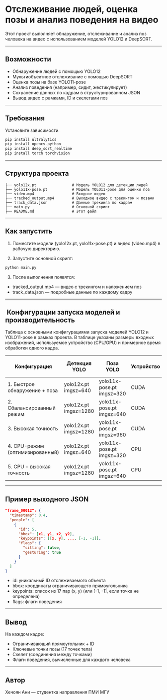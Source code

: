 #  Отслеживание людей, оценка позы и анализ поведения на видео

Этот проект выполняет обнаружение, отслеживание и анализ поз человека на видео с использованием моделей YOLO12 и DeepSORT.

---

## Возможности

* Обнаружение людей с помощью YOLO12
* Мультиобъектное отслеживание с помощью DeepSORT
* Оценка позы на базе YOLO11-pose
* Анализ поведения (например, сидит, жестикулирует)
* Сохранение данных по кадрам в структурированном JSON
* Вывод видео с рамками, ID и скелетами поз

---

## Требования

Установите зависимости:

```bash
pip install ultralytics
pip install opencv-python
pip install deep_sort_realtime
pip install torch torchvision 

```

---

## Структура проекта

```
├── yolo12x.pt                # Модель YOLO12 для детекции людей
├── yolo11x-pose.pt           # Модель YOLO11-pose для оценки поз
├── video.mp4                 # Входное видео
├── tracked_output.mp4        # Выходное видео с трекингом и позами
├── track_data.json           # Данные трекинга по кадрам
├── main.py                   # Основной скрипт
├── README.md                 # Этот файл
```

---

## Как запустить

1. Поместите модели (yolo12x.pt, yolo11x-pose.pt) и видео (video.mp4) в рабочую директорию.

2. Запустите основной скрипт:

```bash
python main.py
```

3. После выполнения появятся:

* tracked_output.mp4 — видео с трекингом и наложением поз
* track_data.json — подробные данные по каждому кадру

---

## ️ Конфигурации запуска моделей и производительность

Таблица с основными конфигурациями запуска моделей YOLO12 и YOLO11-pose в рамках проекта. В таблице указаны размеры входных изображений, используемое устройство (CPU/GPU) и примерное время обработки одного кадра.

| Конфигурация                    | Детекция YOLO          | Поза YOLO                  | Устройство | Время на кадр (примерно) |
| ------------------------------- | ---------------------- | -------------------------- | ---------- | ------------------------ |
| 1. Быстрое обнаружение + поза   | yolo12x.pt  imgsz=640  | yolo11x-pose.pt  imgsz=320 | CUDA       | \~90–120 мс              |
| 2. Сбалансированный режим       | yolo12x.pt  imgsz=1280 | yolo11x-pose.pt  imgsz=640 | CUDA       | \~150–220 мс             |
| 3. Высокая точность             | yolo12x.pt  imgsz=1280 | yolo11x-pose.pt  imgsz=960 | CUDA       | \~300–400 мс             |
| 4. CPU-режим (оптимизированный) | yolo12x.pt  imgsz=640  | yolo11x-pose.pt  imgsz=320 | CPU        | \~1.5–2.5 сек            |
| 5. CPU + высокая точность       | yolo12x.pt  imgsz=1280 | yolo11x-pose.pt  imgsz=640 | CPU        | \~3–5 сек                |
---
## Пример выходного JSON

```json
"frame_00012": {
  "timestamp": 0.4,
  "people": [
    {
      "id": 5,
      "bbox": [x1, y1, x2, y2],
      "keypoints": [[x, y], ..., [-1, -1]],
      "flags": {
        "sitting": false,
        "gesturing": true
      }
    }
  ]
}
```

* id: уникальный ID отслеживаемого объекта
* bbox: координаты ограничивающего прямоугольника
* keypoints: список из 17 пар (x, y) (или [-1, -1], если точка не определена)
* flags: флаги поведения


---

## Вывод

На каждом кадре:
* Ограничивающий прямоугольник + ID
* Ключевые точки позы (17 точек тела)
* Скелет (соединения между точками)
* Флаги поведения, вычисленные для каждого человека

---

## Автор

Хечоян Ани — студентка направления ПМИ МГУ
